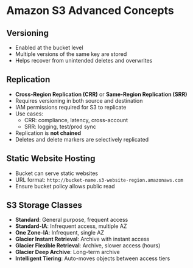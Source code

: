 # Amazon S3 Advanced Concepts

## Versioning
- Enabled at the bucket level
- Multiple versions of the same key are stored
- Helps recover from unintended deletes and overwrites

## Replication
- **Cross-Region Replication (CRR)** or **Same-Region Replication (SRR)**
- Requires versioning in both source and destination
- IAM permissions required for S3 to replicate
- Use cases:
  - CRR: compliance, latency, cross-account
  - SRR: logging, test/prod sync
- Replication is **not chained**
- Deletes and delete markers are selectively replicated

## Static Website Hosting
- Bucket can serve static websites
- URL format: `http://bucket-name.s3-website-region.amazonaws.com`
- Ensure bucket policy allows public read

## S3 Storage Classes
- **Standard**: General purpose, frequent access
- **Standard-IA**: Infrequent access, multiple AZ
- **One Zone-IA**: Infrequent, single AZ
- **Glacier Instant Retrieval**: Archive with instant access
- **Glacier Flexible Retrieval**: Archive, slower access (hours)
- **Glacier Deep Archive**: Long-term archive
- **Intelligent Tiering**: Auto-moves objects between access tiers
